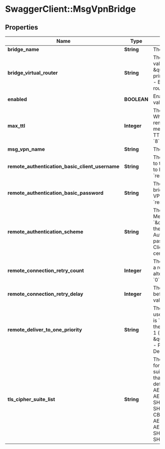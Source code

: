 # SwaggerClient::MsgVpnBridge

## Properties
Name | Type | Description | Notes
------------ | ------------- | ------------- | -------------
**bridge_name** | **String** | The name of the Bridge. | [optional] 
**bridge_virtual_router** | **String** | The virtual-router of the Bridge. The allowed values and their meaning are:      \&quot;primary\&quot; - Bridge belongs to the primary virtual-router.     \&quot;backup\&quot; - Bridge belongs to the backup virtual-router.  | [optional] 
**enabled** | **BOOLEAN** | Enable or disable the bridge. The default value is &#x60;false&#x60;. | [optional] 
**max_ttl** | **Integer** | The max-ttl value for the bridge, in hops. When a bridge is sending a message to the remote router, the TTL value for the message becomes the lower of its current TTL value or this value. The default value is &#x60;8&#x60;. | [optional] 
**msg_vpn_name** | **String** | The name of the Message VPN. | [optional] 
**remote_authentication_basic_client_username** | **String** | The client username the bridge uses to login to the Remote Message VPN. The default is to have no &#x60;remoteAuthenticationBasicClientUsername&#x60;. | [optional] 
**remote_authentication_basic_password** | **String** | The password for the client username the bridge uses to login to the Remote Message VPN. The default is to have no &#x60;remoteAuthenticationBasicPassword&#x60;. | [optional] 
**remote_authentication_scheme** | **String** | The authentication scheme for the Remote Message VPN. The default value is &#x60;\&quot;basic\&quot;&#x60;. The allowed values and their meaning are:      \&quot;basic\&quot; - Basic Authentication Scheme (via username and password).     \&quot;client-certificate\&quot; - Client Certificate Authentication Scheme (via certificate-file).  | [optional] 
**remote_connection_retry_count** | **Integer** | The number of retries that are attempted for a router name before the next remote router alternative is attempted. The default value is &#x60;0&#x60;. | [optional] 
**remote_connection_retry_delay** | **Integer** | The number of seconds that must pass before retrying a connection. The default value is &#x60;3&#x60;. | [optional] 
**remote_deliver_to_one_priority** | **String** | The deliver-to-one priority for the bridge used on the remote router. The default value is &#x60;\&quot;p1\&quot;&#x60;. The allowed values and their meaning are:      \&quot;p1\&quot; - Priority 1 (highest).     \&quot;p2\&quot; - Priority 2.     \&quot;p3\&quot; - Priority 3.     \&quot;p4\&quot; - Priority 4 (lowest).     \&quot;da\&quot; - Deliver Always.  | [optional] 
**tls_cipher_suite_list** | **String** | The colon-separated list of of cipher suites for the TLS authentication mechanism. The suite selected will be the first suite in the list that is supported by the remote router. The default value is &#x60;\&quot;ECDHE-RSA-AES256-GCM-SHA384:ECDHE-RSA-AES256-SHA384:ECDHE-RSA-AES256-SHA:AES256-GCM-SHA384:AES256-SHA256:AES256-SHA:ECDHE-RSA-DES-CBC3-SHA:DES-CBC3-SHA:ECDHE-RSA-AES128-GCM-SHA256:ECDHE-RSA-AES128-SHA256:ECDHE-RSA-AES128-SHA:AES128-GCM-SHA256:AES128-SHA256:AES128-SHA\&quot;&#x60;. | [optional] 


